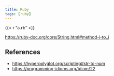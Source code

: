 ```yaml
---
title: Ruby
tags: [ruby]
---
```


{{< r "a.rb" >}}

<https://ruby-doc.org/core/String.html#method-i-to_i>

## References

- <https://hyperpolyglot.org/scripting#str-to-num>
- <https://programming-idioms.org/idiom/22>
